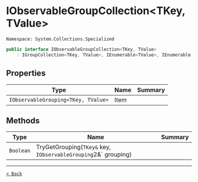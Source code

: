 # IObservableGroupCollection&lt;TKey, TValue&gt;

`Namespace: System.Collections.Specialized`

```csharp
public interface IObservableGroupCollection<TKey, TValue>
    : IGroupCollection<TKey, TValue>, IEnumerable<TValue>, IEnumerable, IObservableCollection<TValue>, IList<TValue>, ICollection<TValue>, INotifyCollectionChanged, INotifyPropertyChanged
```

## Properties

| Type | Name | Summary |
| --- | --- | --- |
| `IObservableGrouping<TKey, TValue>` | Item |  |

## Methods

| Type | Name | Summary |
| --- | --- | --- |
| `Boolean` | TryGetGrouping(`TKey&` key, `IObservableGrouping`2&` grouping) |  |

---

[`< Back`](../)
